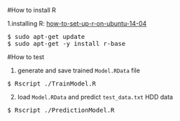 #How to install R

1.installing R: [how-to-set-up-r-on-ubuntu-14-04](https://www.digitalocean.com/community/tutorials/how-to-set-up-r-on-ubuntu-14-04)
<pre>
$ sudo apt-get update
$ sudo apt-get -y install r-base
</pre>



#How to test
1. generate and save trained `Model.RData` file
<pre>
$ Rscript ./TrainModel.R
</pre>

2. load `Model.RData` and predict `test_data.txt` HDD data
<pre>
$ Rscript ./PredictionModel.R
</pre>

